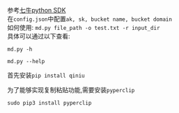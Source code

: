 参考[七牛python SDK](https://developer.qiniu.com/kodo/sdk/1242/python)  
在```config.json```中配置```ak, sk, bucket name, bucket domain```       
如何使用:
```md.py file_path -o test.txt -r input_dir```  
具体可以通过以下查看:
```
md.py -h
```
```
md.py --help
```
首先安装```pip install qiniu```     

为了能够实现复制粘贴功能,需要安装```pyperclip```
```
sudo pip3 install pyperclip
```